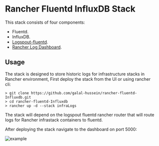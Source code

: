 # Rancher Fluentd InfluxDB Stack

This stack consists of four components:

- Fluentd.
- InfluxDB.
- [Logspout-fluentd](https://github.com/galal-hussein/logspout-fluentd).
- [Rancher Log Dashboard](https://github.com/galal-hussein/rancher-log-dashboard).

## Usage

The stack is designed to store historic logs for infrastructure stacks in Rancher environment, First deploy the stack from the UI or using rancher cli:

```
> git clone https://github.com/galal-hussein/rancher-fluentd-Influxdb.git
> cd rancher-fluentd-Influxdb
> rancher up -d --stack infraLogs
```
The stack will depend on the logspout fluentd rancher router that will route logs for Rancher infrastack containers to fluentd.

After deploying the stack navigate to the dashboard on port 5000:

![example](img/example.png)

